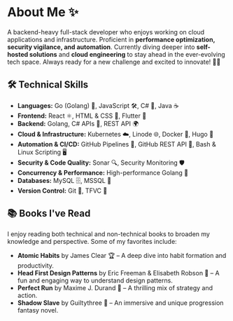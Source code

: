 # About Me ✨

A backend-heavy full-stack developer who enjoys working on cloud applications and infrastructure. Proficient in **performance optimization, security vigilance, and automation**. Currently diving deeper into **self-hosted solutions** and **cloud engineering** to stay ahead in the ever-evolving tech space. Always ready for a new challenge and excited to innovate! 🤩🔥

## 🛠️ Technical Skills

- **Languages:** Go (Golang) 🐹, JavaScript 🛠️, C# 🔷, Java ☕
- **Frontend:** React ⚛️, HTML & CSS 🎨, Flutter 📱
- **Backend:** Golang, C# APIs 🔌, REST API 🌍
- **Cloud & Infrastructure:** Kubernetes ☁️, Linode 🌐, Docker 🐳, Hugo 🚀
- **Automation & CI/CD:** GitHub Pipelines 🔄, GitHub REST API 📡, Bash & Linux Scripting 🖥️
- **Security & Code Quality:** Sonar 🔍, Security Monitoring 🛡️
- **Concurrency & Performance:** High-performance Golang 🚀
- **Databases:** MySQL 🗄️, MSSQL 🏢
- **Version Control:** Git 🔧, TFVC 📂

## 📚 Books I've Read

I enjoy reading both technical and non-technical books to broaden my knowledge and perspective. Some of my favorites include:

- **Atomic Habits** by James Clear 🏆 – A deep dive into habit formation and productivity.  
- **Head First Design Patterns** by Eric Freeman & Elisabeth Robson 🎨 – A fun and engaging way to understand design patterns.
- **Perfect Run** by Maxime J. Durand 🔄 – A thrilling mix of strategy and action.
- **Shadow Slave** by Guiltythree 🦇 – An immersive and unique progression fantasy novel.
  